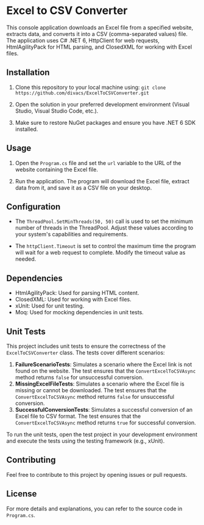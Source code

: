 # Excel to CSV Converter

This console application downloads an Excel file from a specified website, extracts data, and converts it into a CSV (comma-separated values) file. The application uses C# .NET 6, HttpClient for web requests, HtmlAgilityPack for HTML parsing, and ClosedXML for working with Excel files.

## Installation

1. Clone this repository to your local machine using: `git clone https://github.com/divacs/ExcelToCSVConverter.git`
2. Open the solution in your preferred development environment (Visual Studio, Visual Studio Code, etc.).

3. Make sure to restore NuGet packages and ensure you have .NET 6 SDK installed.

## Usage

1. Open the `Program.cs` file and set the `url` variable to the URL of the website containing the Excel file.

2. Run the application. The program will download the Excel file, extract data from it, and save it as a CSV file on your desktop.

## Configuration

- The `ThreadPool.SetMinThreads(50, 50)` call is used to set the minimum number of threads in the ThreadPool. Adjust these values according to your system's capabilities and requirements.

- The `httpClient.Timeout` is set to control the maximum time the program will wait for a web request to complete. Modify the timeout value as needed.

## Dependencies

- HtmlAgilityPack: Used for parsing HTML content.
- ClosedXML: Used for working with Excel files.
- xUnit: Used for unit testing.
- Moq: Used for mocking dependencies in unit tests.

## Unit Tests

This project includes unit tests to ensure the correctness of the `ExcelToCSVConverter` class. The tests cover different scenarios:

1. **FailureScenarioTests**: Simulates a scenario where the Excel link is not found on the website. The test ensures that the `ConvertExcelToCSVAsync` method returns `false` for unsuccessful conversion.
2. **MissingExcelFileTests**: Simulates a scenario where the Excel file is missing or cannot be downloaded. The test ensures that the `ConvertExcelToCSVAsync` method returns `false` for unsuccessful conversion.
3. **SuccessfulConversionTests**: Simulates a successful conversion of an Excel file to CSV format. The test ensures that the `ConvertExcelToCSVAsync` method returns `true` for successful conversion.

To run the unit tests, open the test project in your development environment and execute the tests using the testing framework (e.g., xUnit).

## Contributing

Feel free to contribute to this project by opening issues or pull requests.

## License

For more details and explanations, you can refer to the source code in `Program.cs`.
